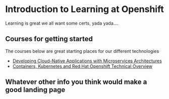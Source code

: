 # Introduction to Learning at Openshift

Learning is great we all want some certs, yada yada....

## Courses for getting started

The courses below are great starting places for our different technologies

- [Developing Cloud-Native Applications with Microservices Architectures](https://www.redhat.com/en/services/training/do092-developing-cloud-native-applications-microservices-architectures)
- [Containers, Kubernetes and Red Hat Openshift Technical Overview](https://www.redhat.com/en/services/training/do092-developing-cloud-native-applications-microservices-architectures)

## Whatever other info you think would make a good landing page
